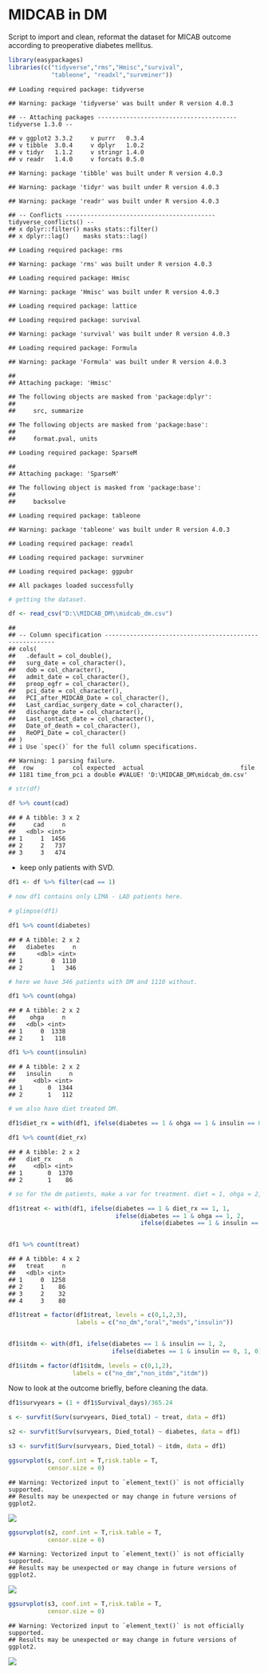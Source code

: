 MIDCAB in DM
================

Script to import and clean, reformat the dataset for MICAB outcome
according to preoperative diabetes mellitus.

``` r
library(easypackages)
libraries(c("tidyverse","rms","Hmisc","survival",
            "tableone", "readxl","survminer"))
```

    ## Loading required package: tidyverse

    ## Warning: package 'tidyverse' was built under R version 4.0.3

    ## -- Attaching packages --------------------------------------- tidyverse 1.3.0 --

    ## v ggplot2 3.3.2     v purrr   0.3.4
    ## v tibble  3.0.4     v dplyr   1.0.2
    ## v tidyr   1.1.2     v stringr 1.4.0
    ## v readr   1.4.0     v forcats 0.5.0

    ## Warning: package 'tibble' was built under R version 4.0.3

    ## Warning: package 'tidyr' was built under R version 4.0.3

    ## Warning: package 'readr' was built under R version 4.0.3

    ## -- Conflicts ------------------------------------------ tidyverse_conflicts() --
    ## x dplyr::filter() masks stats::filter()
    ## x dplyr::lag()    masks stats::lag()

    ## Loading required package: rms

    ## Warning: package 'rms' was built under R version 4.0.3

    ## Loading required package: Hmisc

    ## Warning: package 'Hmisc' was built under R version 4.0.3

    ## Loading required package: lattice

    ## Loading required package: survival

    ## Warning: package 'survival' was built under R version 4.0.3

    ## Loading required package: Formula

    ## Warning: package 'Formula' was built under R version 4.0.3

    ## 
    ## Attaching package: 'Hmisc'

    ## The following objects are masked from 'package:dplyr':
    ## 
    ##     src, summarize

    ## The following objects are masked from 'package:base':
    ## 
    ##     format.pval, units

    ## Loading required package: SparseM

    ## 
    ## Attaching package: 'SparseM'

    ## The following object is masked from 'package:base':
    ## 
    ##     backsolve

    ## Loading required package: tableone

    ## Warning: package 'tableone' was built under R version 4.0.3

    ## Loading required package: readxl

    ## Loading required package: survminer

    ## Loading required package: ggpubr

    ## All packages loaded successfully

``` r
# getting the dataset.

df <- read_csv("D:\\MIDCAB_DM\\midcab_dm.csv")
```

    ## 
    ## -- Column specification --------------------------------------------------------
    ## cols(
    ##   .default = col_double(),
    ##   surg_date = col_character(),
    ##   dob = col_character(),
    ##   admit_date = col_character(),
    ##   preop_egfr = col_character(),
    ##   pci_date = col_character(),
    ##   PCI_after_MIDCAB_Date = col_character(),
    ##   Last_cardiac_surgery_date = col_character(),
    ##   discharge_date = col_character(),
    ##   Last_contact_date = col_character(),
    ##   Date_of_death = col_character(),
    ##   ReOP1_Date = col_character()
    ## )
    ## i Use `spec()` for the full column specifications.

    ## Warning: 1 parsing failure.
    ##  row           col expected  actual                           file
    ## 1181 time_from_pci a double #VALUE! 'D:\MIDCAB_DM\midcab_dm.csv'

``` r
# str(df)

df %>% count(cad)
```

    ## # A tibble: 3 x 2
    ##     cad     n
    ##   <dbl> <int>
    ## 1     1  1456
    ## 2     2   737
    ## 3     3   474

-   keep only patients with SVD.

``` r
df1 <- df %>% filter(cad == 1) 

# now df1 contains only LIMA - LAD patients here.

# glimpse(df1)

df1 %>% count(diabetes)
```

    ## # A tibble: 2 x 2
    ##   diabetes     n
    ##      <dbl> <int>
    ## 1        0  1110
    ## 2        1   346

``` r
# here we have 346 patients with DM and 1110 without.

df1 %>% count(ohga)
```

    ## # A tibble: 2 x 2
    ##    ohga     n
    ##   <dbl> <int>
    ## 1     0  1338
    ## 2     1   118

``` r
df1 %>% count(insulin)
```

    ## # A tibble: 2 x 2
    ##   insulin     n
    ##     <dbl> <int>
    ## 1       0  1344
    ## 2       1   112

``` r
# we also have diet treated DM.

df1$diet_rx = with(df1, ifelse(diabetes == 1 & ohga == 1 & insulin == 0 , 1, 0))

df1 %>% count(diet_rx)
```

    ## # A tibble: 2 x 2
    ##   diet_rx     n
    ##     <dbl> <int>
    ## 1       0  1370
    ## 2       1    86

``` r
# so for the dm patients, make a var for treatment. diet = 1, ohga = 2, insulin = 3

df1$treat <- with(df1, ifelse(diabetes == 1 & diet_rx == 1, 1, 
                              ifelse(diabetes == 1 & ohga == 1, 2,
                                     ifelse(diabetes == 1 & insulin == 1, 3, 0))))


df1 %>% count(treat)
```

    ## # A tibble: 4 x 2
    ##   treat     n
    ##   <dbl> <int>
    ## 1     0  1258
    ## 2     1    86
    ## 3     2    32
    ## 4     3    80

``` r
df1$treat = factor(df1$treat, levels = c(0,1,2,3),
                   labels = c("no_dm","oral","meds","insulin"))


df1$itdm <- with(df1, ifelse(diabetes == 1 & insulin == 1, 2,
                             ifelse(diabetes == 1 & insulin == 0, 1, 0)))

df1$itdm = factor(df1$itdm, levels = c(0,1,2),
                  labels = c("no_dm","non_itdm","itdm"))
```

Now to look at the outcome briefly, before cleaning the data.

``` r
df1$survyears = (1 + df1$Survival_days)/365.24

s <- survfit(Surv(survyears, Died_total) ~ treat, data = df1)

s2 <- survfit(Surv(survyears, Died_total) ~ diabetes, data = df1)

s3 <- survfit(Surv(survyears, Died_total) ~ itdm, data = df1)
```

``` r
ggsurvplot(s, conf.int = T,risk.table = T,
           censor.size = 0)
```

    ## Warning: Vectorized input to `element_text()` is not officially supported.
    ## Results may be unexpected or may change in future versions of ggplot2.

![](mkd1_files/figure-gfm/unnamed-chunk-3-1.png)<!-- -->

``` r
ggsurvplot(s2, conf.int = T,risk.table = T,
           censor.size = 0)
```

    ## Warning: Vectorized input to `element_text()` is not officially supported.
    ## Results may be unexpected or may change in future versions of ggplot2.

![](mkd1_files/figure-gfm/unnamed-chunk-3-2.png)<!-- -->

``` r
ggsurvplot(s3, conf.int = T,risk.table = T,
           censor.size = 0)
```

    ## Warning: Vectorized input to `element_text()` is not officially supported.
    ## Results may be unexpected or may change in future versions of ggplot2.

![](mkd1_files/figure-gfm/unnamed-chunk-3-3.png)<!-- -->
